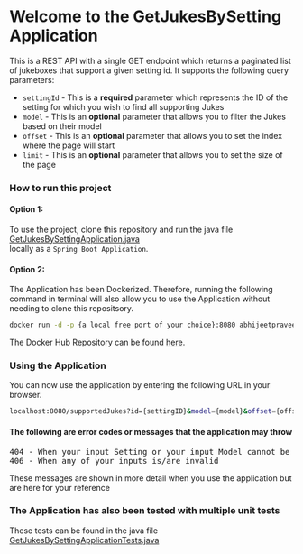 # Welcome to the GetJukesBySetting Application

This is a REST API with a single GET endpoint which returns a paginated list of jukeboxes that support a given setting id. It supports the following query parameters:

 - `settingId` - This is a **required** parameter which represents the ID of the setting for which you wish to find all supporting Jukes
 - `model` - This is an **optional** parameter that allows you to filter the Jukes based on their model
 - `offset` - This is an **optional** parameter that allows you to set the index where the page will start
 - `limit` - This is an **optional** parameter that allows you to set the size of the page
### How to run this project 

#### Option 1:
To use the project, clone this repository and run the java file [GetJukesBySettingApplication.java](https://github.com/abhijeetpraveen/GetJukesBySetting/blob/main/src/main/java/abhijeetpraveen/GetJukesBySetting/GetJukesBySettingApplication.java)  \
locally as a  `Spring Boot Application`.

#### Option 2:
The Application has been Dockerized. Therefore, running the following command in terminal will also allow you to use the Application without needing to clone this repositsory. 

```bash
docker run -d -p {a local free port of your choice}:8080 abhijeetpraveen/get_jukes_app:2.0.0
```

The Docker Hub Repository can be found [here](https://hub.docker.com/repository/docker/abhijeetpraveen/get_jukes_app).

### Using the Application

You can now use the application by entering the following URL in your browser.

```bash
localhost:8080/supportedJukes?id={settingID}&model={model}&offset={offset}&limit={limit}
```

#### The following are error codes or messages that the application may throw
<pre>
404 - When your input Setting or your input Model cannot be found
406 - When any of your inputs is/are invalid
</pre>
These messages are shown in more detail when you use the application but are here for your reference

### The Application has also been tested with multiple unit tests
These tests can be found in the java file [GetJukesBySettingApplicationTests.java](https://github.com/abhijeetpraveen/GetJukesBySetting/blob/main/src/test/java/abhijeetpraveen/GetJukesBySetting/GetJukesBySettingApplicationTests.java)
